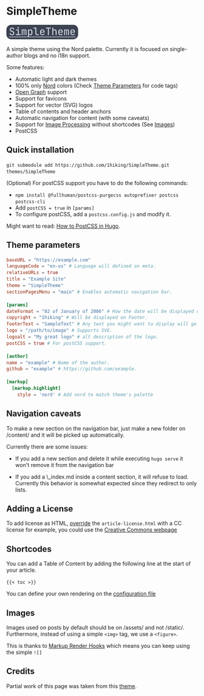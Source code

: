 # SimpleTheme

![The words "Simple theme" with a white palette and bluish background](simpletheme.png)

A simple theme using the Nord palette. Currently it is focused on single-author blogs and no i18n support.

Some features:

- Automatic light and dark themes
- 100% only [Nord](https://www.nordtheme.com/) colors (Check [Theme Parameters](#theme-parameters) for code tags)
- [Open Graph](https://ogp.me/) support
- Support for favicons
- Support for vector (SVG) logos
- Table of contents and header anchors
- Automatic navigation for content (with some caveats)
- Support for [Image Processing](https://gohugo.io/content-management/image-processing/) without shortcodes (See [Images](#Images))
- PostCSS

## Quick installation

`git submodule add https://github.com/1hiking/SimpleTheme.git themes/SimpleTheme`

(Optional) For postCSS support you have to do the following commands:

- `npm install @fullhuman/postcss-purgecss autoprefixer postcss postcss-cli`
- Add `postCSS = true` in `[params]`
- To configure postCSS, add a `postcss.config.js` and modify it.

Might want to read: [How to PostCSS in Hugo](https://rajasimon.io/blog/postcss-in-hugo/).

## Theme parameters

```TOML
baseURL = "https://example.com"
languageCode = "en-us" # Language will defined on meta.
relativeURLs = true
title = "Example Site"
theme = "SimpleTheme"
sectionPagesMenu = "main" # Enables automatic navigation bar.

[params]
dateFormat = "02 of January of 2006" # How the date will be displayed on posts.
copyright = "1hiking" # Will be displayed on Footer.
footerText = "SampleText" # Any text you might want to display will go here.
logo = "/path/to/image" # Supports SVG.
logoalt = "My great logo" # alt description of the logo.
postCSS = true # For postCSS support.

[author]
name = "example" # Name of the author.
github = "example" # https://github.com/example.

[markup]
  [markup.highlight]
    style = 'nord' # Add nord to match theme's palette
```

## Navigation caveats

To make a new section on the navigation bar, just make a new folder on /content/ and it will be picked up automatically.

Currently there are some issues:

- If you add a new section and delete it while executing `hugo serve` it won't remove it from the navigation bar

- If you add a \\\_index.md inside a content section, it will refuse to load. Currently this behavior is somewhat expected since they redirect to only lists.

## Adding a License

To add license as HTML, [override](https://gohugo.io/templates/lookup-order/) the `article-license.html` with a CC license for example, you could use the
[Creative Commons webpage](https://creativecommons.org/choose/)

## Shortcodes

You can add a Table of Content by adding the following line at the start of your article.

`{{< toc >}}`

You can define your own rendering on the [configuration file](https://gohugo.io/getting-started/configuration-markup#table-of-contents)

## Images

Images used on posts by default should be on /assets/ and not /static/. Furthermore, instead of using a simple `<img>` tag, we use a `<figure>`.

This is thanks to [Markup Render Hooks](https://gohugo.io/getting-started/configuration-markup#markdown-render-hooks) which means you can keep using the simple
`![]`

## Credits

Partial work of this page was taken from this [theme](https://github.com/qua3k/blog-theme).
